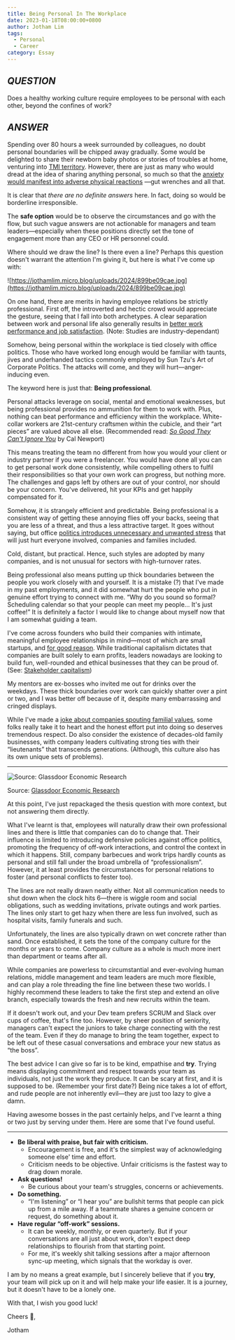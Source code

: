 ```yaml
---
title: Being Personal In The Workplace
date: 2023-01-18T08:00:00+0800
author: Jotham Lim
tags:
  - Personal
  - Career
category: Essay
---
```


## _QUESTION_

Does a healthy working culture require employees to be personal with each other, beyond the confines of work?

## _ANSWER_

Spending over 80 hours a week surrounded by colleagues, no doubt personal boundaries will be chipped away gradually. Some would be delighted to share their newborn baby photos or stories of troubles at home, venturing into [TMI territory](https://www.dictionary.com/browse/tmi). However, there are just as many who would dread at the idea of sharing anything personal, so much so that the [anxiety would manifest into adverse physical reactions](https://www.intrepidmentalhealth.com/blog/10-most-common-physical-symptoms-of-anxiety) —gut wrenches and all that.

It is clear that _there are no definite answers_ here. In fact, doing so would be borderline irresponsible.

The **safe option** would be to observe the circumstances and go with the flow, but such vague answers are not actionable for managers and team leaders—especially when these positions directly set the tone of engagement more than any CEO or HR personnel could.

Where should we draw the line? Is there even a line? Perhaps this question doesn't warrant the attention I'm giving it, but here is what I've come up with:

![https://jothamlim.micro.blog/uploads/2024/899be09cae.jpg](https://jothamlim.micro.blog/uploads/2024/899be09cae.jpg)

On one hand, there are merits in having employee relations be strictly professional. First off, the introverted and hectic crowd would appreciate the gesture, seeing that I fall into both archetypes. A clear separation between work and personal life also generally results in [better work performance and job satisfaction](https://www.researchgate.net/publication/330451021_Impact_of_Work-Life_Balance_Happiness_at_Work_on_Employee_Performance). (Note: Studies are industry-dependant)

Somehow, being personal within the workplace is tied closely with office politics. Those who have worked long enough would be familiar with taunts, jives and underhanded tactics commonly employed by Sun Tzu's Art of Corporate Politics. The attacks will come, and they will hurt—anger-inducing even.

The keyword here is just that: **Being professional**.

Personal attacks leverage on social, mental and emotional weaknesses, but being professional provides no ammunition for them to work with. Plus, nothing can beat performance and efficiency within the workplace. White-collar workers are 21st-century craftsmen within the cubicle, and their “art pieces” are valued above all else. (Recommended read: _[So Good They Can't Ignore You](https://www.goodreads.com/book/show/13525945-so-good-they-can-t-ignore-you)_ by Cal Newport)

This means treating the team no different from how you would your client or industry partner if you were a freelancer. You would have done all you can to get personal work done consistently, while compelling others to fulfil their responsibilities so that your own work can progress, but nothing more. The challenges and gaps left by others are out of your control, nor should be your concern. You've delivered, hit your KPIs and get happily compensated for it.

Somehow, it is strangely efficient and predictable. Being professional is a consistent way of getting these annoying flies off your backs, seeing that you are less of a threat, and thus a less attractive target. It goes without saying, but office [politics introduces unnecessary and unwanted stress](https://www.researchgate.net/publication/341831970_Workplace_Politics_and_Employee%27s_Job_Performance_Mediating_Role_of_Job_Stress_Evidence_from_Degree_Awarding_Institutions_of_Sindh_Pakistan) that will just hurt everyone involved, companies and families included.

Cold, distant, but practical. Hence, such styles are adopted by many companies, and is not unusual for sectors with high-turnover rates.

Being professional also means putting up thick boundaries between the people you work closely with and yourself. It is a mistake (?) that I've made in my past employments, and it did somewhat hurt the people who put in genuine effort trying to connect with me. “Why do you sound so formal? Scheduling calendar so that your people can meet my people… It's just coffee!” It is definitely a factor I would like to change about myself now that I am somewhat guiding a team.

I've come across founders who build their companies with intimate, meaningful employee relationships in mind—most of which are small startups, and [for good reason](https://www.researchgate.net/publication/256052539_Management-Employee_Relations_Firm_Size_and_Job_Satisfaction). While traditional capitalism dictates that companies are built solely to earn profits, leaders nowadays are looking to build fun, well-rounded and ethical businesses that they can be proud of. (See: [Stakeholder capitalism](https://www.mckinsey.com/business-functions/strategy-and-corporate-finance/our-insights/putting-stakeholder-capitalism-into-practice))

My mentors are ex-bosses who invited me out for drinks over the weekdays. These thick boundaries over work can quickly shatter over a pint or two, and I was better off because of it, despite many embarrassing and cringed displays.

While I've made a [joke about companies spouting familial values](https://thecabinet.substack.com/p/elements-of-a-good-working-culture?showWelcome=true), some folks really take it to heart and the honest effort put into doing so deserves tremendous respect. Do also consider the existence of decades-old family businesses, with company leaders cultivating strong ties with their “lieutenants” that transcends generations. (Although, this culture also has its own unique sets of problems).

---

![Source: Glassdoor Economic Research](https://jothamlim.micro.blog/uploads/2024/da3388aa50.jpg)

Source: [Glassdoor Economic Research](https://www.glassdoor.com/research/employee-satisfaction-drivers/)

At this point, I've just repackaged the thesis question with more context, but not answering them directly.

What I've learnt is that, employees will naturally draw their own professional lines and there is little that companies can do to change that. Their influence is limited to introducing defensive policies against office politics, promoting the frequency of off-work interactions, and control the context in which it happens. Still, company barbecues and work trips hardly counts as personal and still fall under the broad umbrella of “professionalism”. However, it at least provides the circumstances for personal relations to foster (and personal conflicts to fester too).

The lines are not really drawn neatly either. Not all communication needs to shut down when the clock hits 6—there is wiggle room and social obligations, such as wedding invitations, private outings and work parties. The lines only start to get hazy when there are less fun involved, such as hospital visits, family funerals and such.

Unfortunately, the lines are also typically drawn on wet concrete rather than sand. Once established, it sets the tone of the company culture for the months or years to come. Company culture as a whole is much more inert than department or teams after all.

While companies are powerless to circumstantial and ever-evolving human relations, middle management and team leaders are much more flexible, and can play a role threading the fine line between these two worlds. I highly recommend these leaders to take the first step and extend an olive branch, especially towards the fresh and new recruits within the team.

If it doesn't work out, and your Dev team prefers SCRUM and Slack over cups of coffee, that's fine too. However, by sheer position of seniority, managers can't expect the juniors to take charge connecting with the rest of the team. Even if they do manage to bring the team together, expect to be left out of these casual conversations and embrace your new status as “the boss”.

The best advice I can give so far is to be kind, empathise and **try**. Trying means displaying commitment and respect towards your team as individuals, not just the work they produce. It can be scary at first, and it is supposed to be. (Remember your first date?) Being nice takes a lot of effort, and rude people are not inherently evil—they are just too lazy to give a damn.

Having awesome bosses in the past certainly helps, and I've learnt a thing or two just by serving under them. Here are some that I've found useful.

---

- **Be liberal with praise, but fair with criticism.**
    - Encouragement is free, and it's the simplest way of acknowledging someone else' time and effort.
    - Criticism needs to be objective. Unfair criticisms is the fastest way to drag down morale.
- **Ask questions!**
    - Be curious about your team's struggles, concerns or achievements.
- **Do something.**
    - “I'm listening” or “I hear you” are bullshit terms that people can pick up from a mile away. If a teammate shares a genuine concern or request, do something about it.
- **Have regular “off-work” sessions.**
    - It can be weekly, monthly, or even quarterly. But if your conversations are all just about work, don't expect deep relationships to flourish from that starting point.
    - For me, it's weekly shit talking sessions after a major afternoon sync-up meeting, which signals that the workday is over.

I am by no means a great example, but I sincerely believe that if you **try**, your team will pick up on it and will help make your life easier. It is a journey, but it doesn't have to be a lonely one.

With that, I wish you good luck!

Cheers 🙂,

Jotham
